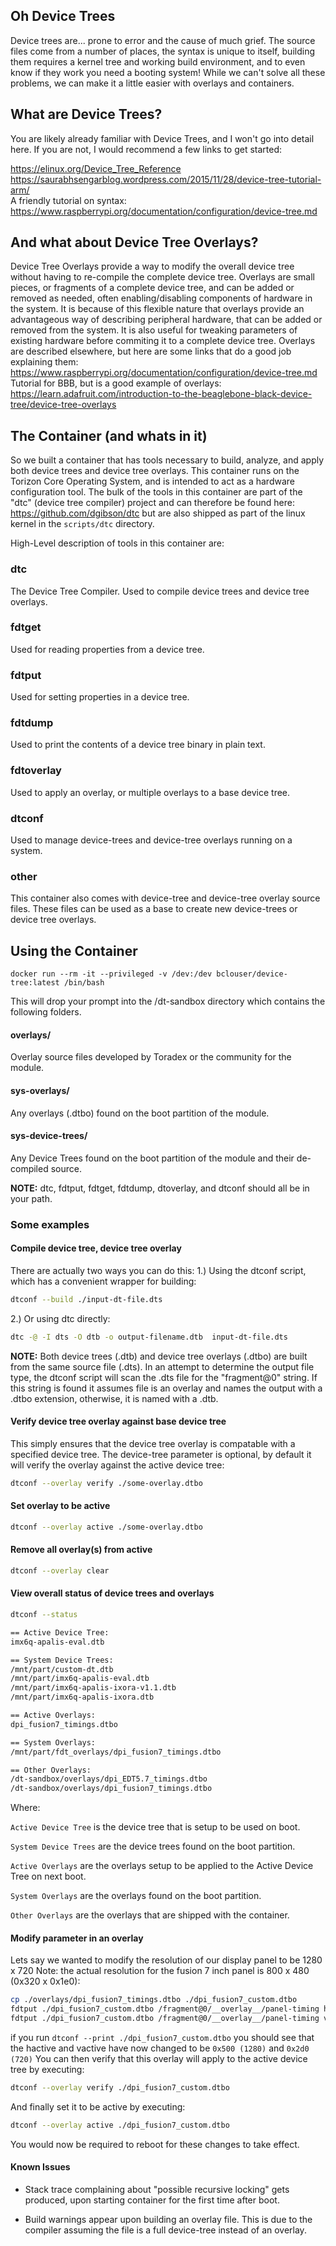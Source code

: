 ## Oh Device Trees
Device trees are... prone to error and the cause of much grief. The source files come from a number of places, the syntax is unique to itself, building them requires a kernel tree and working build environment, and to even know if they work you need a booting system! While we can't solve all these problems, we can make it a little easier with overlays and containers.

## What are Device Trees?
You are likely already familiar with Device Trees, and I won't go into detail here. If you are not, I would recommend a few links to get started:

https://elinux.org/Device_Tree_Reference  
https://saurabhsengarblog.wordpress.com/2015/11/28/device-tree-tutorial-arm/  
A friendly tutorial on syntax:  
https://www.raspberrypi.org/documentation/configuration/device-tree.md  

## And what about Device Tree Overlays?
Device Tree Overlays provide a way to modify the overall device tree without having to re-compile the complete device tree.
Overlays are small pieces, or fragments of a complete device tree, and can be added or removed as needed, often enabling/disabling components of hardware in the system.
It is because of this flexible nature that overlays provide an advantageous way of describing peripheral hardware, that can be added or removed from the system. It is also useful for tweaking parameters of existing hardware before commiting it to a complete device tree. Overlays are described elsewhere, but here are some links that do a good job explaining them:  
https://www.raspberrypi.org/documentation/configuration/device-tree.md  
Tutorial for BBB, but is a good example of overlays:  
https://learn.adafruit.com/introduction-to-the-beaglebone-black-device-tree/device-tree-overlays

## The Container (and whats in it)
So we built a container that has tools necessary to build, analyze, and apply both device trees and device tree overlays. This container runs on the Torizon Core Operating System, and is intended to act as a hardware configuration tool.
The bulk of the tools in this container are part of the "dtc" (device tree compiler) project and can therefore be found here: https://github.com/dgibson/dtc but are also shipped as part of the linux kernel in the `scripts/dtc` directory.

High-Level description of tools in this container are:
### dtc
The Device Tree Compiler. Used to compile device trees and device tree overlays.

### fdtget
Used for reading properties from a device tree.

### fdtput
Used for setting properties in a device tree.

### fdtdump
Used to print the contents of a device tree binary in plain text.

### fdtoverlay
Used to apply an overlay, or multiple overlays to a base device tree.

### dtconf
Used to manage device-trees and device-tree overlays running on a system.

### other
This container also comes with device-tree and device-tree overlay source files. These files can be used as a base to create new device-trees or device tree overlays.


## Using the Container
```
docker run --rm -it --privileged -v /dev:/dev bclouser/device-tree:latest /bin/bash
```
This will drop your prompt into the /dt-sandbox directory which contains the following folders.
#### overlays/
Overlay source files developed by Toradex or the community for the module.
#### sys-overlays/
Any overlays (.dtbo) found on the boot partition of the module.
#### sys-device-trees/
Any Device Trees found on the boot partition of the module and their de-compiled source.

**NOTE:** dtc, fdtput, fdtget, fdtdump, dtoverlay, and dtconf should all be in your path.

### Some examples
#### Compile device tree, device tree overlay
There are actually two ways you can do this:
1.) Using the dtconf script, which has a convenient wrapper for building:
```bash
dtconf --build ./input-dt-file.dts
```
2.) Or using dtc directly:
```bash
dtc -@ -I dts -O dtb -o output-filename.dtb  input-dt-file.dts
```
**NOTE:** Both device trees (.dtb) and device tree overlays (.dtbo) are built from the same source file (.dts).
In an attempt to determine the output file type, the dtconf script will scan the .dts file for the "fragment@0" string. If this string is found it assumes file is an overlay and names the output with a .dtbo extension, otherwise, it is named with a .dtb.

#### Verify device tree overlay against base device tree
This simply ensures that the device tree overlay is compatable with a specified device tree.
The device-tree parameter is optional, by default it will verify the overlay against the active device tree:
```bash
dtconf --overlay verify ./some-overlay.dtbo
```
#### Set overlay to be active
```bash
dtconf --overlay active ./some-overlay.dtbo
```
#### Remove all overlay(s) from active
```bash
dtconf --overlay clear
```
#### View overall status of device trees and overlays
```bash
dtconf --status

== Active Device Tree:
imx6q-apalis-eval.dtb

== System Device Trees:
/mnt/part/custom-dt.dtb
/mnt/part/imx6q-apalis-eval.dtb
/mnt/part/imx6q-apalis-ixora-v1.1.dtb
/mnt/part/imx6q-apalis-ixora.dtb

== Active Overlays:
dpi_fusion7_timings.dtbo

== System Overlays:
/mnt/part/fdt_overlays/dpi_fusion7_timings.dtbo

== Other Overlays:
/dt-sandbox/overlays/dpi_EDT5.7_timings.dtbo
/dt-sandbox/overlays/dpi_fusion7_timings.dtbo
```
Where:

`Active Device Tree` is the device tree that is setup to be used on boot.

`System Device Trees` are the device trees found on the boot partition.

`Active Overlays` are the overlays setup to be applied to the Active Device Tree on next boot.

`System Overlays` are the overlays found on the boot partition.

`Other Overlays` are the overlays that are shipped with the container.

#### Modify parameter in an overlay
Lets say we wanted to modify the resolution of our display panel to be 1280 x 720
Note: the actual resolution for the fusion 7 inch panel is 800 x 480 (0x320 x 0x1e0):
```bash
cp ./overlays/dpi_fusion7_timings.dtbo ./dpi_fusion7_custom.dtbo
fdtput ./dpi_fusion7_custom.dtbo /fragment@0/__overlay__/panel-timing hactive 1280
fdtput ./dpi_fusion7_custom.dtbo /fragment@0/__overlay__/panel-timing vactive 720
```
if you run `dtconf --print ./dpi_fusion7_custom.dtbo` you should see that the hactive and vactive have now changed to be `0x500 (1280)` and `0x2d0 (720)`
You can then verify that this overlay will apply to the active device tree by executing:
```bash
dtconf --overlay verify ./dpi_fusion7_custom.dtbo
```
And finally set it to be active by executing:
```bash
dtconf --overlay active ./dpi_fusion7_custom.dtbo
```
You would now be required to reboot for these changes to take effect.

#### Known Issues
* Stack trace complaining about "possible recursive locking" gets produced, upon starting container for the first time after boot.

* Build warnings appear upon building an overlay file. This is due to the compiler assuming the file is a full device-tree instead of an overlay.
